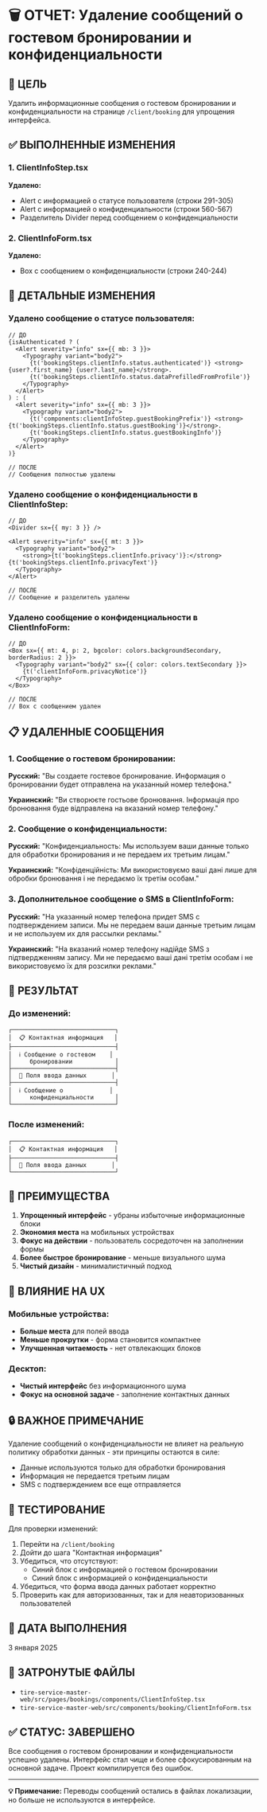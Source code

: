 # 🗑️ ОТЧЕТ: Удаление сообщений о гостевом бронировании и конфиденциальности

## 🎯 ЦЕЛЬ
Удалить информационные сообщения о гостевом бронировании и конфиденциальности на странице `/client/booking` для упрощения интерфейса.

## ✅ ВЫПОЛНЕННЫЕ ИЗМЕНЕНИЯ

### 1. ClientInfoStep.tsx
**Удалено:**
- Alert с информацией о статусе пользователя (строки 291-305)
- Alert с информацией о конфиденциальности (строки 560-567)
- Разделитель Divider перед сообщением о конфиденциальности

### 2. ClientInfoForm.tsx  
**Удалено:**
- Box с сообщением о конфиденциальности (строки 240-244)

## 🔧 ДЕТАЛЬНЫЕ ИЗМЕНЕНИЯ

### Удалено сообщение о статусе пользователя:
```tsx
// ДО
{isAuthenticated ? (
  <Alert severity="info" sx={{ mb: 3 }}>
    <Typography variant="body2">
      {t('bookingSteps.clientInfo.status.authenticated')} <strong>{user?.first_name} {user?.last_name}</strong>. 
      {t('bookingSteps.clientInfo.status.dataPrefilledFromProfile')}
    </Typography>
  </Alert>
) : (
  <Alert severity="info" sx={{ mb: 3 }}>
    <Typography variant="body2">
      {t('components:clientInfoStep.guestBookingPrefix')} <strong>{t('bookingSteps.clientInfo.status.guestBooking')}</strong>. 
      {t('bookingSteps.clientInfo.status.guestBookingInfo')}
    </Typography>
  </Alert>
)}

// ПОСЛЕ
// Сообщения полностью удалены
```

### Удалено сообщение о конфиденциальности в ClientInfoStep:
```tsx
// ДО
<Divider sx={{ my: 3 }} />

<Alert severity="info" sx={{ mt: 3 }}>
  <Typography variant="body2">
    <strong>{t('bookingSteps.clientInfo.privacy')}:</strong> {t('bookingSteps.clientInfo.privacyText')}
  </Typography>
</Alert>

// ПОСЛЕ
// Сообщение и разделитель удалены
```

### Удалено сообщение о конфиденциальности в ClientInfoForm:
```tsx
// ДО
<Box sx={{ mt: 4, p: 2, bgcolor: colors.backgroundSecondary, borderRadius: 2 }}>
  <Typography variant="body2" sx={{ color: colors.textSecondary }}>
    {t('clientInfoForm.privacyNotice')}
  </Typography>
</Box>

// ПОСЛЕ
// Box с сообщением удален
```

## 📋 УДАЛЕННЫЕ СООБЩЕНИЯ

### 1. Сообщение о гостевом бронировании:
**Русский:** "Вы создаете гостевое бронирование. Информация о бронировании будет отправлена на указанный номер телефона."

**Украинский:** "Ви створюєте гостьове бронювання. Інформація про бронювання буде відправлена на вказаний номер телефону."

### 2. Сообщение о конфиденциальности:
**Русский:** "Конфиденциальность: Мы используем ваши данные только для обработки бронирования и не передаем их третьим лицам."

**Украинский:** "Конфіденційність: Ми використовуємо ваші дані лише для обробки бронювання і не передаємо їх третім особам."

### 3. Дополнительное сообщение о SMS в ClientInfoForm:
**Русский:** "На указанный номер телефона придет SMS с подтверждением записи. Мы не передаем ваши данные третьим лицам и не используем их для рассылки рекламы."

**Украинский:** "На вказаний номер телефону надійде SMS з підтвердженням запису. Ми не передаємо ваші дані третім особам і не використовуємо їх для розсилки реклами."

## 🎯 РЕЗУЛЬТАТ

### До изменений:
```
┌─────────────────────────────┐
│  📋 Контактная информация   │
├─────────────────────────────┤
│  ℹ️ Сообщение о гостевом    │
│     бронировании            │
├─────────────────────────────┤
│  📝 Поля ввода данных       │
├─────────────────────────────┤
│  ℹ️ Сообщение о             │
│     конфиденциальности      │
└─────────────────────────────┘
```

### После изменений:
```
┌─────────────────────────────┐
│  📋 Контактная информация   │
├─────────────────────────────┤
│  📝 Поля ввода данных       │
└─────────────────────────────┘
```

## 🎯 ПРЕИМУЩЕСТВА

1. **Упрощенный интерфейс** - убраны избыточные информационные блоки
2. **Экономия места** на мобильных устройствах  
3. **Фокус на действии** - пользователь сосредоточен на заполнении формы
4. **Более быстрое бронирование** - меньше визуального шума
5. **Чистый дизайн** - минималистичный подход

## 📱 ВЛИЯНИЕ НА UX

### Мобильные устройства:
- **Больше места** для полей ввода
- **Меньше прокрутки** - форма становится компактнее
- **Улучшенная читаемость** - нет отвлекающих блоков

### Десктоп:
- **Чистый интерфейс** без информационного шума
- **Фокус на основной задаче** - заполнение контактных данных

## 🔒 ВАЖНОЕ ПРИМЕЧАНИЕ

Удаление сообщений о конфиденциальности не влияет на реальную политику обработки данных - эти принципы остаются в силе:
- Данные используются только для обработки бронирования
- Информация не передается третьим лицам
- SMS с подтверждением все еще отправляется

## 🧪 ТЕСТИРОВАНИЕ

Для проверки изменений:
1. Перейти на `/client/booking`
2. Дойти до шага "Контактная информация"
3. Убедиться, что отсутствуют:
   - Синий блок с информацией о гостевом бронировании
   - Синий блок с информацией о конфиденциальности
4. Убедиться, что форма ввода данных работает корректно
5. Проверить как для авторизованных, так и для неавторизованных пользователей

## 📅 ДАТА ВЫПОЛНЕНИЯ
3 января 2025

## 🔗 ЗАТРОНУТЫЕ ФАЙЛЫ
- `tire-service-master-web/src/pages/bookings/components/ClientInfoStep.tsx`
- `tire-service-master-web/src/components/booking/ClientInfoForm.tsx`

## ✅ СТАТУС: ЗАВЕРШЕНО
Все сообщения о гостевом бронировании и конфиденциальности успешно удалены. Интерфейс стал чище и более сфокусированным на основной задаче. Проект компилируется без ошибок.

---

**💡 Примечание:** Переводы сообщений остались в файлах локализации, но больше не используются в интерфейсе.